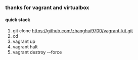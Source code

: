 ### thanks for vagrant and virtualbox

#### quick stack

1. git clone https://github.com/zhanghui9700/vagrant-kit.git
2. cd <PROJECT>
3. vagrant up
4. vagrant halt
5. vagrant destroy --force
